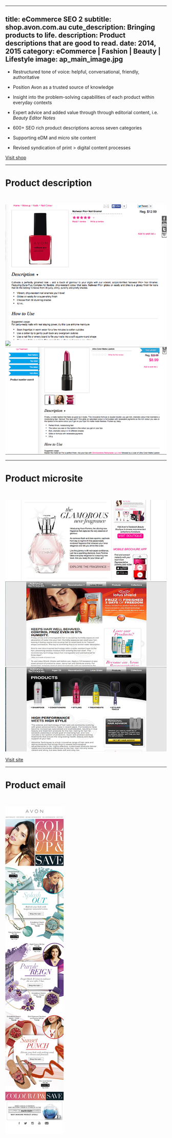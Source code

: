 ----
title: eCommerce SEO 2
subtitle: shop.avon.com.au
cute_description: Bringing products to life.
description: Product descriptions that are good to read.
date: 2014, 2015 
category: eCommerce | Fashion | Beauty | Lifestyle
image: ap_main_image.jpg
----
* Restructured tone of voice: helpful, conversational, friendly, authoritative 

* Position Avon as a trusted source of knowledge

* Insight into the problem-solving capabilities of each product within everyday contexts

* Expert advice and added value through through editorial content, i.e. *Beauty Editor Notes*

* 600+ SEO rich product descriptions across seven categories

* Supporting eDM and micro site content

* Revised syndication of print > digital content processes

<a href="https://shop.avon.com.au" target=_blank class="btn btn-primary">Visit shop</a>

***

# Product description

<br/>

![](/images/main_prod_description.jpg)
![](/images/mascara.jpg)
![](/images/lipstick_matte.jpg)

***

# Product microsite 

<br/>

![](/images/femme_copy.jpg)
![](/images/Hair_3.jpg)
![](/images/Hair_4.jpg)

<a href="http://www.avon.com.au/PRSuite/home_page.page" target=_blank class="btn btn-primary">Visit site</a>

***

# Product email

<br/>

![](/images/Colour-Up-AU.jpg)